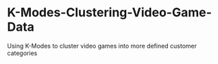 # K-Modes-Clustering-Video-Game-Data
Using K-Modes to cluster video games into more defined customer categories 
